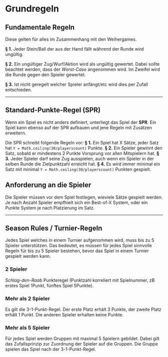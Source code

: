 # Grundregeln

## Fundamentale Regeln

Diese gelten für alles im Zusammenhang mit den Weihergames.

   **§ 1.**  Jeder Stein/Ball der aus der Hand fällt während der Runde wird ungültig.

   **§ 2.**  Ein ungültiger Zug/Wurf/Aktion wird als ungültig gewertet. Dabei sollte beachtet werden, dass der *Worst-Case* angenommen wird. Im Zweifel wird die Runde gegen den Spieler gewertet.

   **§ 3.**  Ist nicht geregelt welcher Spieler anfängt/etc wird dies per Zufall entschieden.

---

## Standard-Punkte-Regel (SPR)

Wenn ein Spiel es nicht anders definiert, unterliegt das Spiel der **SPR**. Ein Spiel kann ebenso auf der SPR aufbauen und jene Regeln mit Zusätzen erweitern.

Die SPR schreibt folgende Regeln vor:
**§ 1.**  Ein Spiel hat X Sätze, jeder Satz hat `Y = Math.ceiling(30/playerscount)` Punkte.
**§ 2.**  Ein Spieler gewinnt den Satz, sobald er mindestens 2 Punkte Vorsprung vor allen Mitspielern hat.
**§ 3.**  Jeder Spieler darf seine Zug ausspielen, auch wenn ein Spieler in der selben Runde die Zielpunktzahl erreicht hat.
**§ 4.**  Es wird immer minimal ein Satz mit minimal `Y = Math.ceiling(30/playerscount)` Punkten gespielt.

## Anforderung an die Spieler
Die Spieler müssen vor dem Spiel festlegen, wieviele Sätze gespielt werden. Je nach Anzahl Spieler empfhielt sich ein Best-of-X System, oder ein Punkte System je nach Platzierung im Satz.

---

## Season Rules / Turnier-Regeln

Jedes Spiel welches in einem Turnier aufgenommen wird, muss bis zu 5 Spieler unterstützen. Das bedeutet, es müssen für jedes Spiel sinnvolle Regeln für bis zu 5 Spieler bestehen, bevor das Spiel in einem Turnier gespielt werden kann.

### 2 Spieler
*Schlag-den-Raab* Punkteregel (Punktzahl korreliert mit Spielnummer, zB erstes Spiel 1Punkt, fünftes Spiel 5Punkte).

### Mehr als 2 Spieler
Es gilt die 3-1-Punkt-Regel. Der erste Platz erhält 3 Punkte, der zweite Platz erhält 1 Punkt. Die anderen Spieler erhalten keine Punkte.

### Mehr als 5 Spieler
Für jedes Spiel werden Gruppen mit maximal 5 Spielern gebildet. Dabei gilt das Zufallsprinzip zur Zuordnung der Spieler auf die Gruppen.
Die Gruppe spielen das Spiel nach der 3-1-Punkt-Regel.
